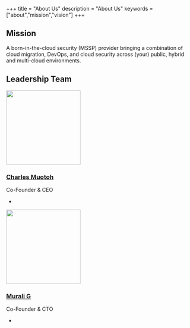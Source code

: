 +++
title = "About Us"
description = "About Us"
keywords = ["about","mission","vision"]
+++

<div id="content">
  <div class="container">
    <div class="row">
      <div class="col">
        <h2>Mission</h2>
        <p class="lead">A born-in-the-cloud security (MSSP) provider bringing a combination of cloud migration, DevOps, and cloud security across (your) public, hybrid and multi-cloud environments.</p>
      </div>
    </div>
    <div class="row">
      <div class="col">
        <h2>Leadership Team</h2>
      </div>
    </div>
    <!-- Leadership Section start -->
    <div class="row">
        <div class="col-md-12">
          <div class="heading">
            <!-- <h2>Leadership Team</h2> -->
          </div>
          <p class="lead"></p>
          <div class="row text-center">
            <div class="col-md-6 col-sm-3">
              <div >
                <div ><a href="https://www.linkedin.com/in/charles-muotoh-74315a12/">
                <img src="https://media.licdn.com/dms/image/C5603AQGiGhf3Y53RUQ/profile-displayphoto-shrink_800_800/0?e=1576108800&v=beta&t=Ts_zd3vCpg3UfnOGoiTldLiPapDfNnmJvgrXsFgCgDA" width="200" class="rounded-circle" ></a></div>
                <h3><a href="https://www.linkedin.com/in/charles-muotoh-74315a12/">Charles Muotoh</a></h3>
                <p class="role">Co-Founder & CEO</p>
                <ul class="social-custom list-inline">
                  <li class="list-inline-item"><a href="https://www.linkedin.com/in/charles-muotoh-74315a12/"><i class="fab fa-linkedin"></i></a></li>
                  <!-- <li class="list-inline-item"><a href="#"><i class="fa fa-twitter"></i></a></li> -->
                </ul>
              </div>
            </div>
            <div class="col-md-6 col-sm-3">
              <div >
                <div ><a href="https://www.linkedin.com/in/gmurali96/">
                <img src="https://media.licdn.com/dms/image/C5103AQGpKX1OP77Klw/profile-displayphoto-shrink_800_800/0?e=1576108800&v=beta&t=7fk--9gqXPJ0wJGfD_EK6-dsxSlj4bQkfwCgU6PIjZ8" width="200"  class="rounded-circle"></a></div>
                <h3><a href="https://www.linkedin.com/in/gmurali96/">Murali G</a></h3>
                <p class="role">Co-Founder & CTO</p>
                <ul class="social-custom list-inline">
                  <li class="list-inline-item"><a href="https://www.linkedin.com/in/gmurali96/"><i class="fab fa-linkedin"></i></a></li>
                  <!-- <li class="list-inline-item"><a href="https://twitter.com/gmurali"><i class="fa fa-twitter"></i></a></li> -->
                </ul>
              </div>
            </div>            
          </div>
        </div>
      </div>
      <!-- End of leadership section -->
      <br>
  </div>
</div>